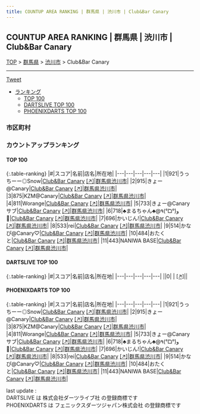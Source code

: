 ```yaml
---
title: COUNTUP AREA RANKING | 群馬県 | 渋川市 | Club&Bar Canary
---
```

## COUNTUP AREA RANKING | 群馬県 | 渋川市 | Club&Bar Canary

[TOP](/darts/rank/) > [群馬県](/darts/rank/群馬県/) > [渋川市](/darts/rank/群馬県/渋川市/) > Club&Bar Canary

___

<a href="https://twitter.com/share?ref_src=twsrc%5Etfw" data-text="COUNTUP AREA RANKING | 群馬県渋川市Club&Bar Canary" class="twitter-share-button" data-hashtags="DARTSLIVE,PHOENIXDARTS,darts,ダーツ" data-show-count="false">Tweet</a>

* [ランキング](#カウントアップランキング)
    * [TOP 100](#top-100)
    * [DARTSLIVE TOP 100](#dartslive-top-100)
    * [PHOENIXDARTS TOP 100](#phoenixdarts-top-100)

### 市区町村

<ul>

</ul>

### カウントアップランキング

#### TOP 100



{:.table-ranking}
|#|スコア|名前|店名|所在地|
|---|---|---|---|---|
|1|921|<span class="rank-name-pd">うっちーー◎Snow</span>|<a href="/darts/rank/shops/96287.html">Club&Bar Canary</a> <a href="https://vs.phoenixdarts.com/jp/shop/shopDetailInfo/s_96287?s_seq=96287">[↗]</a>|<a href="/darts/rank/群馬県/渋川市">群馬県渋川市</a>|
|2|915|<span class="rank-name-pd">きょー@Canary</span>|<a href="/darts/rank/shops/96287.html">Club&Bar Canary</a> <a href="https://vs.phoenixdarts.com/jp/shop/shopDetailInfo/s_96287?s_seq=96287">[↗]</a>|<a href="/darts/rank/群馬県/渋川市">群馬県渋川市</a>|
|3|875|<span class="rank-name-pd">KZM@Canary</span>|<a href="/darts/rank/shops/96287.html">Club&Bar Canary</a> <a href="https://vs.phoenixdarts.com/jp/shop/shopDetailInfo/s_96287?s_seq=96287">[↗]</a>|<a href="/darts/rank/群馬県/渋川市">群馬県渋川市</a>|
|4|811|<span class="rank-name-pd">Worange</span>|<a href="/darts/rank/shops/96287.html">Club&Bar Canary</a> <a href="https://vs.phoenixdarts.com/jp/shop/shopDetailInfo/s_96287?s_seq=96287">[↗]</a>|<a href="/darts/rank/群馬県/渋川市">群馬県渋川市</a>|
|5|733|<span class="rank-name-pd">きょー@Canaryサブ</span>|<a href="/darts/rank/shops/96287.html">Club&Bar Canary</a> <a href="https://vs.phoenixdarts.com/jp/shop/shopDetailInfo/s_96287?s_seq=96287">[↗]</a>|<a href="/darts/rank/群馬県/渋川市">群馬県渋川市</a>|
|6|718|<span class="rank-name-pd">♣️まるちゃん♣️@٩(°̀ᗝ°́)و🦋</span>|<a href="/darts/rank/shops/96287.html">Club&Bar Canary</a> <a href="https://vs.phoenixdarts.com/jp/shop/shopDetailInfo/s_96287?s_seq=96287">[↗]</a>|<a href="/darts/rank/群馬県/渋川市">群馬県渋川市</a>|
|7|696|<span class="rank-name-pd">かいじん!</span>|<a href="/darts/rank/shops/96287.html">Club&Bar Canary</a> <a href="https://vs.phoenixdarts.com/jp/shop/shopDetailInfo/s_96287?s_seq=96287">[↗]</a>|<a href="/darts/rank/群馬県/渋川市">群馬県渋川市</a>|
|8|533|<span class="rank-name-pd">rei</span>|<a href="/darts/rank/shops/96287.html">Club&Bar Canary</a> <a href="https://vs.phoenixdarts.com/jp/shop/shopDetailInfo/s_96287?s_seq=96287">[↗]</a>|<a href="/darts/rank/群馬県/渋川市">群馬県渋川市</a>|
|9|514|<span class="rank-name-pd">かなぴ@Canary♡</span>|<a href="/darts/rank/shops/96287.html">Club&Bar Canary</a> <a href="https://vs.phoenixdarts.com/jp/shop/shopDetailInfo/s_96287?s_seq=96287">[↗]</a>|<a href="/darts/rank/群馬県/渋川市">群馬県渋川市</a>|
|10|484|<span class="rank-name-pd">おたくと</span>|<a href="/darts/rank/shops/96287.html">Club&Bar Canary</a> <a href="https://vs.phoenixdarts.com/jp/shop/shopDetailInfo/s_96287?s_seq=96287">[↗]</a>|<a href="/darts/rank/群馬県/渋川市">群馬県渋川市</a>|
|11|443|<span class="rank-name-pd">NANIWA BASE</span>|<a href="/darts/rank/shops/96287.html">Club&Bar Canary</a> <a href="https://vs.phoenixdarts.com/jp/shop/shopDetailInfo/s_96287?s_seq=96287">[↗]</a>|<a href="/darts/rank/群馬県/渋川市">群馬県渋川市</a>|


#### DARTSLIVE TOP 100



{:.table-ranking}
|#|スコア|名前|店名|所在地|
|---|---|---|---|---|
||0|<span class="rank-name-dl"> </span>|<a href="/darts/rank/shops/.html"></a> <a href="">[↗]</a>|<a href="/darts/rank//"></a>|


#### PHOENIXDARTS TOP 100



{:.table-ranking}
|#|スコア|名前|店名|所在地|
|---|---|---|---|---|
|1|921|<span class="rank-name-pd">うっちーー◎Snow</span>|<a href="/darts/rank/shops/96287.html">Club&Bar Canary</a> <a href="https://vs.phoenixdarts.com/jp/shop/shopDetailInfo/s_96287?s_seq=96287">[↗]</a>|<a href="/darts/rank/群馬県/渋川市">群馬県渋川市</a>|
|2|915|<span class="rank-name-pd">きょー@Canary</span>|<a href="/darts/rank/shops/96287.html">Club&Bar Canary</a> <a href="https://vs.phoenixdarts.com/jp/shop/shopDetailInfo/s_96287?s_seq=96287">[↗]</a>|<a href="/darts/rank/群馬県/渋川市">群馬県渋川市</a>|
|3|875|<span class="rank-name-pd">KZM@Canary</span>|<a href="/darts/rank/shops/96287.html">Club&Bar Canary</a> <a href="https://vs.phoenixdarts.com/jp/shop/shopDetailInfo/s_96287?s_seq=96287">[↗]</a>|<a href="/darts/rank/群馬県/渋川市">群馬県渋川市</a>|
|4|811|<span class="rank-name-pd">Worange</span>|<a href="/darts/rank/shops/96287.html">Club&Bar Canary</a> <a href="https://vs.phoenixdarts.com/jp/shop/shopDetailInfo/s_96287?s_seq=96287">[↗]</a>|<a href="/darts/rank/群馬県/渋川市">群馬県渋川市</a>|
|5|733|<span class="rank-name-pd">きょー@Canaryサブ</span>|<a href="/darts/rank/shops/96287.html">Club&Bar Canary</a> <a href="https://vs.phoenixdarts.com/jp/shop/shopDetailInfo/s_96287?s_seq=96287">[↗]</a>|<a href="/darts/rank/群馬県/渋川市">群馬県渋川市</a>|
|6|718|<span class="rank-name-pd">♣️まるちゃん♣️@٩(°̀ᗝ°́)و🦋</span>|<a href="/darts/rank/shops/96287.html">Club&Bar Canary</a> <a href="https://vs.phoenixdarts.com/jp/shop/shopDetailInfo/s_96287?s_seq=96287">[↗]</a>|<a href="/darts/rank/群馬県/渋川市">群馬県渋川市</a>|
|7|696|<span class="rank-name-pd">かいじん!</span>|<a href="/darts/rank/shops/96287.html">Club&Bar Canary</a> <a href="https://vs.phoenixdarts.com/jp/shop/shopDetailInfo/s_96287?s_seq=96287">[↗]</a>|<a href="/darts/rank/群馬県/渋川市">群馬県渋川市</a>|
|8|533|<span class="rank-name-pd">rei</span>|<a href="/darts/rank/shops/96287.html">Club&Bar Canary</a> <a href="https://vs.phoenixdarts.com/jp/shop/shopDetailInfo/s_96287?s_seq=96287">[↗]</a>|<a href="/darts/rank/群馬県/渋川市">群馬県渋川市</a>|
|9|514|<span class="rank-name-pd">かなぴ@Canary♡</span>|<a href="/darts/rank/shops/96287.html">Club&Bar Canary</a> <a href="https://vs.phoenixdarts.com/jp/shop/shopDetailInfo/s_96287?s_seq=96287">[↗]</a>|<a href="/darts/rank/群馬県/渋川市">群馬県渋川市</a>|
|10|484|<span class="rank-name-pd">おたくと</span>|<a href="/darts/rank/shops/96287.html">Club&Bar Canary</a> <a href="https://vs.phoenixdarts.com/jp/shop/shopDetailInfo/s_96287?s_seq=96287">[↗]</a>|<a href="/darts/rank/群馬県/渋川市">群馬県渋川市</a>|
|11|443|<span class="rank-name-pd">NANIWA BASE</span>|<a href="/darts/rank/shops/96287.html">Club&Bar Canary</a> <a href="https://vs.phoenixdarts.com/jp/shop/shopDetailInfo/s_96287?s_seq=96287">[↗]</a>|<a href="/darts/rank/群馬県/渋川市">群馬県渋川市</a>|


<div class="footer border-top border-gray-light mt-5 pt-3 text-right text-gray">
    last update : <span style="font-weight: italic" id="foot_last_modified"></span><br />
    DARTSLIVE は 株式会社ダーツライブ社 の登録商標です<br />
    PHOENIXDARTS は フェニックスダーツジャパン株式会社 の登録商標です<br />
</div>

<script src="https://cdnjs.cloudflare.com/ajax/libs/jquery.tablesorter/2.31.3/js/jquery.tablesorter.min.js" integrity="sha512-qzgd5cYSZcosqpzpn7zF2ZId8f/8CHmFKZ8j7mU4OUXTNRd5g+ZHBPsgKEwoqxCtdQvExE5LprwwPAgoicguNg==" crossorigin="anonymous" referrerpolicy="no-referrer"></script>
<link rel="stylesheet" href="https://cdnjs.cloudflare.com/ajax/libs/jquery.tablesorter/2.31.3/css/theme.default.min.css" integrity="sha512-wghhOJkjQX0Lh3NSWvNKeZ0ZpNn+SPVXX1Qyc9OCaogADktxrBiBdKGDoqVUOyhStvMBmJQ8ZdMHiR3wuEq8+w==" crossorigin="anonymous" referrerpolicy="no-referrer" />
<script>
$(function() {
    $(".table-ranking").tablesorter({sortList:[[0, 0]]});
    $("#foot_last_modified").text(formatDate(new Date(document.lastModified), 'yyyy-MM-dd HH:mm:ss'));
});
</script>

<script async src="https://platform.twitter.com/widgets.js" charset="utf-8"></script>